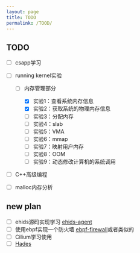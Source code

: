 ```yaml
---
layout: page
title: TODO
permalink: /TOOD/
---
```




## TODO

- [ ] csapp学习 
- [ ] running kernel实验
  - [ ] 内存管理部分

    - [x] 实验1：查看系统内存信息
    - [x] 实验2：获取系统的物理内存信息
    - [ ] 实验3：分配内存
    - [ ] 实验4：slab
    - [ ] 实验5：VMA
    - [ ] 实验6：mmap
    - [ ] 实验7：映射用户内存
    - [ ] 实验8：OOM
    - [ ] 实验9：动态修改计算机的系统调用
- [ ] C++高级编程
- [ ] malloc内存分析



## new plan

- [ ] ehids源码实现学习 [ehids-agent](https://github.com/ehids/ehids-agent)
- [ ] 使用ebpf实现一个防火墙 [ebpf-firewall](https://github.com/nikofil/ebpf-firewall)或者类似的
- [ ] Cilium学习使用
- [ ] [Hades](https://github.com/chriskaliX/Hades)
